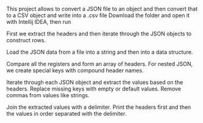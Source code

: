 This project allows to convert a JSON file to an object and then convert that to a CSV object and write into a .csv file
Download the folder and open it with Intellij IDEA, then run

First we extract the headers and then iterate through the JSON objects to construct rows.

Load the JSON data from a file into a string and then into a data structure.

Compare all the registers and form an array of headers.
For nested JSON, we create special keys with compound header names.

Iterate through each JSON object and extract the values based on the headers.
Replace missing keys with empty or default values.
Remove commas from values like strings.

Join the extracted values with a delimiter.
Print the headers first and then the values in order separated with the delimiter.
